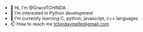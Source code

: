 - 👋 Hi, I’m @GraceTCHINDA
- 👀 I’m interested in Python development
- 🌱 I’m currently learning C, python, javascript, c++ languages
- 📫 How to reach me tchindaymelle@gmail.com

<!---
GraceTCHINDA/GraceTCHINDA is a ✨ special ✨ repository because its `README.md` (this file) appears on your GitHub profile.
You can click the Preview link to take a look at your changes.
--->
